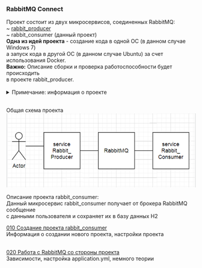 <h3>RabbitMQ Connect</h3>
Проект состоит из двух микросервисов, соединенных RabbitMQ:<br>
~ <a href="https://github.com/yarmail/rabbit_producer">rabbit_producer</a> <br>
~ rabbit_consumer (данный проект)<br>
<b>Одна из идей проекта</b> - создание кода в одной ОС (в данном случае Windows 7)<br>
а запуск кода в другой OC (в данном случае Ubuntu) за счет использования Docker.<br>
<b>Важно:</b> Описание сборки и проверка работоспособности будет происходить <br>
в проекте rabbit_producer. <br><br>

<details>
<summary>Примечание: информация о проекте</summary>
Большая часть информация о проекте: примечания, описания, 
объяснения, картинки, комментарии <br> 
находятся в папке <b><a href="/01_info">01_info</a></b>.<br>

</details> <br>

Общая схема проекта<br>
<img src="/01_info/schema.png" alt=""><br>

Описание проекта rabbit_consumer:<br>
Данный микросервис rabbit_consumer получает от брокера RabbitMQ сообщение<br>
с данными пользователя и сохраняет их в базу данных H2<br> 

<a href="/01_info/010_create_project/CREATE.md">010 Создание проекта rabbit_consumer</a> <br>
Информация о создании нового проекта, настройки проекта <br><br>

<a href="/01_info/020_work_with_rabbitmq/RABBIT.md">020 Работа с RabbitMQ со стороны проекта </a> <br>
Зависимости, настройка application.yml, немного теории <br><br>